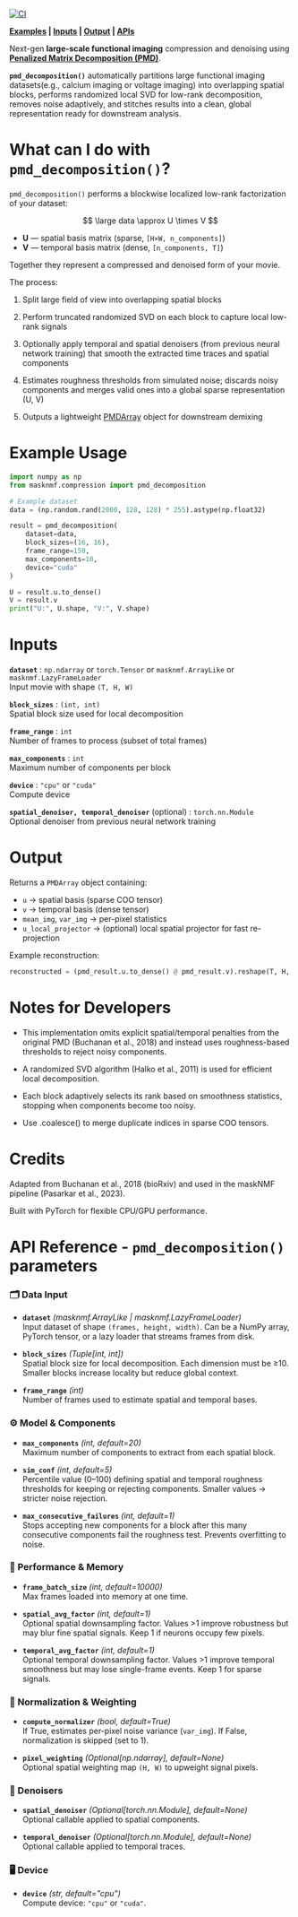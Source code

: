 [![CI](https://github.com/Lindsey-cyber/masknmf-toolbox/actions/workflows/test_install.yml/badge.svg)](https://github.com/Lindsey-cyber/masknmf-toolbox/actions)  

**[Examples](#example-usage) | [Inputs](#input-parameters) | [Output](#output) | [APIs](#api-reference-—-pmd_decomposition)**

Next-gen **large-scale functional imaging** compression and denoising using **[Penalized Matrix Decomposition (PMD)](https://arxiv.org/abs/1807.06203)**.

**`pmd_decomposition()`** automatically partitions large functional imaging datasets(e.g., calcium imaging or voltage imaging) into overlapping spatial blocks, performs randomized local SVD for low-rank decomposition, removes noise adaptively, and stitches results into a clean, global representation ready for downstream analysis.

# What can I do with `pmd_decomposition()`?

`pmd_decomposition()` performs a blockwise localized low-rank factorization of your dataset:


$$
\large data \approx U \times V
$$


* **U** — spatial basis matrix (sparse, `[H×W, n_components]`)  
* **V** — temporal basis matrix (dense, `[n_components, T]`)  

Together they represent a compressed and denoised form of your movie.

The process:

1. Split large field of view into overlapping spatial blocks 

2. Perform truncated randomized SVD on each block to capture local low-rank signals

3. Optionally apply temporal and spatial denoisers (from previous neural network training) that smooth the extracted time traces and spatial components

4. Estimates roughness thresholds from simulated noise; discards noisy components and merges valid ones into a global sparse representation (U, V)

5. Outputs a lightweight [PMDArray](#output) object for downstream demixing

# Example Usage

```python
import numpy as np
from masknmf.compression import pmd_decomposition

# Example dataset
data = (np.random.rand(2000, 128, 128) * 255).astype(np.float32)

result = pmd_decomposition(
    dataset=data,
    block_sizes=(16, 16),
    frame_range=150,
    max_components=10,
    device="cuda"
)

U = result.u.to_dense()
V = result.v
print("U:", U.shape, "V:", V.shape)
```

# Inputs

**`dataset`** : `np.ndarray` or `torch.Tensor` or `masknmf.ArrayLike` or `masknmf.LazyFrameLoader`  
Input movie with shape `(T, H, W)`

**`block_sizes`** : `(int, int)`  
Spatial block size used for local decomposition

**`frame_range`** : `int`  
Number of frames to process (subset of total frames)

**`max_components`** : `int`  
Maximum number of components per block

**`device`** : `"cpu"` or `"cuda"`  
Compute device

**`spatial_denoiser, temporal_denoiser`** (optional) : `torch.nn.Module`  
Optional denoiser from previous neural network training

# Output

Returns a `PMDArray` object containing:

- `u` → spatial basis (sparse COO tensor)  
- `v` → temporal basis (dense tensor)  
- `mean_img`, `var_img` → per-pixel statistics  
- `u_local_projector` → (optional) local spatial projector for fast re-projection  

Example reconstruction:

```python
reconstructed = (pmd_result.u.to_dense() @ pmd_result.v).reshape(T, H, W)
```

# Notes for Developers

* This implementation omits explicit spatial/temporal penalties from the original PMD (Buchanan et al., 2018) and instead uses roughness-based thresholds to reject noisy components.

* A randomized SVD algorithm (Halko et al., 2011) is used for efficient local decomposition.

* Each block adaptively selects its rank based on smoothness statistics, stopping when components become too noisy.

* Use .coalesce() to merge duplicate indices in sparse COO tensors.

# Credits

Adapted from Buchanan et al., 2018 (bioRxiv) and used in the maskNMF pipeline (Pasarkar et al., 2023).

Built with PyTorch for flexible CPU/GPU performance.

# API Reference - `pmd_decomposition()` parameters

### 🗂️ Data Input
- **`dataset`** *(masknmf.ArrayLike | masknmf.LazyFrameLoader)*  
  Input dataset of shape `(frames, height, width)`.
  Can be a NumPy array, PyTorch tensor, or a lazy loader that streams frames from disk.

- **`block_sizes`** *(Tuple[int, int])*  
  Spatial block size for local decomposition. Each dimension must be ≥10.
  Smaller blocks increase locality but reduce global context.

- **`frame_range`** *(int)*  
  Number of frames used to estimate spatial and temporal bases.

### ⚙️ Model & Components
- **`max_components`** *(int, default=20)*  
  Maximum number of components to extract from each spatial block.

- **`sim_conf`** *(int, default=5)*  
  Percentile value (0–100) defining spatial and temporal roughness thresholds for keeping or rejecting components. Smaller values → stricter noise rejection.

- **`max_consecutive_failures`** *(int, default=1)*  
  Stops accepting new components for a block after this many consecutive components fail the roughness test. Prevents overfitting to noise.

### 💾 Performance & Memory
- **`frame_batch_size`** *(int, default=10000)*  
  Max frames loaded into memory at one time.

- **`spatial_avg_factor`** *(int, default=1)*  
  Optional spatial downsampling factor. Values >1 improve robustness but may blur fine spatial signals. Keep 1 if neurons occupy few pixels.

- **`temporal_avg_factor`** *(int, default=1)*  
  Optional temporal downsampling factor. Values >1 improve temporal smoothness but may lose single-frame events. Keep 1 for sparse signals.

### 🧮 Normalization & Weighting
- **`compute_normalizer`** *(bool, default=True)*  
  If True, estimates per-pixel noise variance (`var_img`). If False, normalization is skipped (set to 1).

- **`pixel_weighting`** *(Optional[np.ndarray], default=None)*  
  Optional spatial weighting map `(H, W)` to upweight signal pixels.

### 🧠 Denoisers
- **`spatial_denoiser`** *(Optional[torch.nn.Module], default=None)*  
  Optional callable applied to spatial components.

- **`temporal_denoiser`** *(Optional[torch.nn.Module], default=None)*  
  Optional callable applied to temporal traces.

### 🖥️ Device
- **`device`** *(str, default="cpu")*  
  Compute device: `"cpu"` or `"cuda"`.

